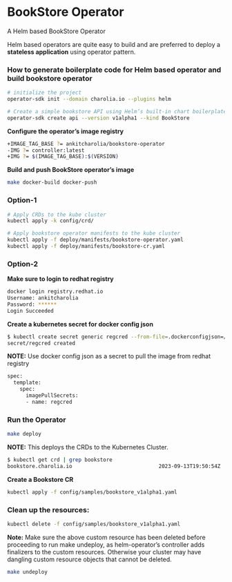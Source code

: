 # BookStore Operator
A Helm based BookStore Operator

Helm based operators are quite easy to build and are preferred to deploy a **stateless application** using operator pattern.

### How to generate boilerplate code for Helm based operator and build bookstore operator
```bash
# initialize the project
operator-sdk init --domain charolia.io --plugins helm

# Create a simple bookstore API using Helm’s built-in chart boilerplate
operator-sdk create api --version v1alpha1 --kind BookStore
```


**Configure the operator’s image registry**
```bash
+IMAGE_TAG_BASE ?= ankitcharolia/bookstore-operator
-IMG ?= controller:latest
+IMG ?= $(IMAGE_TAG_BASE):$(VERSION)
```

**Build and push BookStore operator’s image**
```bash
make docker-build docker-push
```

### Option-1
```bash
# Apply CRDs to the kube cluster
kubectl apply -k config/crd/
```
```bash
# Apply bookstore operator manifests to the kube cluster
kubectl apply -f deploy/manifests/bookstore-operator.yaml
kubectl apply -f deploy/manifests/bookstore-cr.yaml 
```

### Option-2
**Make sure to login to redhat registry**
```bash
docker login registry.redhat.io
Username: ankitcharolia
Password: ******
Login Succeeded
```

**Create a kubernetes secret for docker config json**
```bash
$ kubectl create secret generic regcred --from-file=.dockerconfigjson=/home/acharolia/.docker/config.json --type=kubernetes.io/dockerconfigjson (-n bookstore-operator-system)
secret/regcred created
```

**NOTE:** Use docker config json as a secret to pull the image from redhat registry
```bash
spec:
  template:
    spec:
      imagePullSecrets:
      - name: regcred
```
### Run the Operator
```bash
make deploy
```
**NOTE:** This deploys the CRDs to the Kubernetes Cluster.

```bash
$ kubectl get crd | grep bookstore
bookstore.charolia.io                            2023-09-13T19:50:54Z
```

**Create a Bookstore CR**
```bash
kubectl apply -f config/samples/bookstore_v1alpha1.yaml
```

### Clean up the resources:
```bash
kubectl delete -f config/samples/bookstore_v1alpha1.yaml
```

**Note:** Make sure the above custom resource has been deleted before proceeding to run make undeploy, as helm-operator’s controller adds finalizers to the custom resources. Otherwise your cluster may have dangling custom resource objects that cannot be deleted.

```bash
make undeploy
```